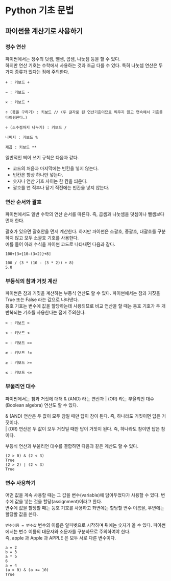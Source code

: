 # Python 기초 문법

## 파이썬을 계산기로 사용하기

### 정수 연산
파이썬에서는 정수의 덧셈, 뺄셈, 곱셈, 나눗셈 등을 할 수 있다.  
하지만 연산 기호는 수학에서 사용하는 것과 조금 다를 수 있다. 특히 나눗셈 연산은 두 가지 종류가 있다는 점에 주의한다.

```
+ : 키보드 +

− : 키보드 -

× : 키보드 *

÷ (몫을 구하기) : 키보드 // (두 글자로 된 연산기호이므로 띄우지 않고 연속해서 기호를 타이핑한다.)

÷ (소수점까지 나누기) : 키보드 /

나머지 : 키보드 %

제곱 : 키보드 **
```

일반적인 띄어 쓰기 규칙은 다음과 같다.

* 코드의 처음과 마지막에는 빈칸을 넣지 않는다.
* 빈칸은 항상 하나만 넣는다.
* 숫자나 연산 기호 사이는 한 칸을 띄운다.
* 괄호를 연 직후나 닫기 직전에는 빈칸을 넣지 않는다.

### 연산 순서와 괄호
파이썬에서도 일반 수학의 연산 순서를 따른다. 즉, 곱셈과 나눗셈을 덧셈이나 뺄셈보다 먼저 한다.

괄호가 있으면 괄호안을 먼저 계산한다. 하지만 파이썬은 소괄호, 중괄호, 대괄호를 구분하지 않고 모두 소괄호 기호를 사용한다.   
예를 들어 아래 수식을 파이썬 코드로 나타내면 다음과 같다.

```
100÷[3×{10−(3×2)}+8]

100 / (3 * (10 - (3 * 2)) + 8)
5.0
```

### 부등식의 참과 거짓 계산
파이썬은 참과 거짓을 계산하는 부등식 연산도 할 수 있다. 파이썬에서는 참과 거짓을 True 또는 False 라는 값으로 나타낸다.  
등호 기호는 변수에 값을 할당하는데 사용되므로 비교 연산을 할 때는 등호 기호가 두 개 반복되는 기호를 사용한다는 점에 주의한다.

```
> : 키보드 >

< : 키보드 <

= : 키보드 ==

≠ : 키보드 !=

≥ : 키보드 >=

≤ : 키보드 <=
```

### 부울리언 대수
파이썬에서는 참과 거짓에 대해 & (AND) 라는 연산과 | (OR) 라는 부울리언 대수(Boolean algebra) 연산도 할 수 있다.

& (AND) 연산은 두 값이 모두 참일 때만 답이 참이 된다. 즉, 하나라도 거짓이면 답은 거짓이다.  
| (OR) 연산은 두 값이 모두 거짓일 때만 답이 거짓이 된다. 즉, 하나라도 참이면 답은 참이다.

부등식 연산과 부울리언 대수를 결합하면 다음과 같은 계산도 할 수 있다.

```
(2 > 0) & (2 < 3)
True
(2 > 2) | (2 < 3)
True
```

### 변수 사용하기
어떤 값을 계속 사용할 때는 그 값을 변수(variable)에 담아두었다가 사용할 수 있다. 변수에 값을 넣는 것을 할당(assignment)이라고 한다.  
변수에 값을 할당할 때는 등호 기호를 사용하고 좌변에는 할당할 변수 이름을, 우변에는 할당할 값을 쓴다. 

`변수이름 = 변수값`
변수의 이름은 알파벳으로 시작하며 뒤에는 숫자가 올 수 있다. 파이썬에서는 변수 이름의 대문자와 소문자를 구분하므로 주의하여야 한다.  
즉, apple 과 Apple 과 APPLE 은 모두 서로 다른 변수이다.

```
a = 2
b = 3
a * b
6
a = 4
(a > 0) & (a <= 10)
True
```
